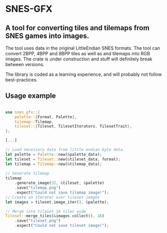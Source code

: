 # SNES-GFX

## A tool for converting tiles and tilemaps from SNES games into images.
The tool uses data in the original LittleEndian SNES formats. The tool can convert 2BPP, 4BPP and 8BPP tiles as well as and tilemaps into RGB images. The crate is under construction and stuff will definitely break between versions. 

The library is coded as a learning experience, and will probably not follow best-practices.

## Usage example
```rust ignore

use snes_gfx::{
    palette::{Format, Palette},
    tilemap::Tilemap,
    tileset::{Tileset, TilesetIterators, TilesetTrait},
};

[...]

// Load necessary data from little endian byte data.
let palette = Palette::new(&palette_data);
let tileset = Tileset::new(&tileset_data, format);
let tilemap = Tilemap::new(&tilemap_data);
        
// Generate tilemap
tilemap
    .generate_image(32, &tileset, &palette)
    .save("tilemap.png")
    .expect("Could not save tilemap image!");
// Create an iterator over tileset images
let images = tileset.image_iter(1, &palette);

// Merge into tileset 16 tiles wide
Tileset::merge_tiles(&images.collect(), 16)
    .save("tileset.png")
    .expect("Could not save tileset image!");
```